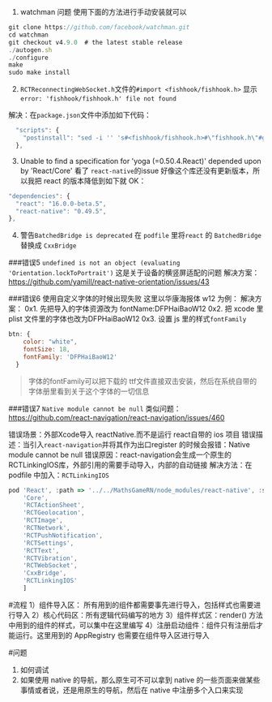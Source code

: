 1. watchman 问题
使用下面的方法进行手动安装就可以
```js
git clone https://github.com/facebook/watchman.git  
cd watchman  
git checkout v4.9.0  # the latest stable release  
./autogen.sh  
./configure  
make  
sudo make install  
```
2. `RCTReconnectingWebSocket.h`文件的`#import <fishhook/fishhook.h>` 显示`error: 'fishhook/fishhook.h' file not found`

解决：在`package.json`文件中添加如下代码：
```js
  "scripts": {
    "postinstall": "sed -i '' 's#<fishhook/fishhook.h>#\"fishhook.h\"#g' ./node_modules/react-native/Libraries/WebSocket/RCTReconnectingWebSocket.m"
  },
```

3. Unable to find a specification for 'yoga (=0.50.4.React)' depended upon by 'React/Core'
  看了 `react-native`的issue 好像这个库还没有更新版本，所以我把 react 的版本降低到如下就 OK：
  ```js
  "dependencies": {
    "react": "16.0.0-beta.5",
    "react-native": "0.49.5",
  },
```

4. 警告`BatchedBridge is deprecated`
在 `podfile` 里将`react` 的 `BatchedBridge` 替换成 `CxxBridge`



###错误5 `undefined is not an object (evaluating 'Orientation.lockToPortrait')`
这是关于设备的横竖屏适配的问题
解决方案：https://github.com/yamill/react-native-orientation/issues/43

###错误6 使用自定义字体的时候出现失败
这里以华康海报体 w12 为例：
解决方案：
0x1. 先把导入的字体资源改为 fontName:DFPHaiBaoW12
0x2. 把 xcode 里 plist 文件里的字体也改为DFPHaiBaoW12
0x3. 设置 js 里的样式`fontFamily`
```js
btn: {
    color: "white",
    fontSize: 18,
    fontFamily: 'DFPHaiBaoW12'
  }
```
> 字体的fontFamily可以把下载的 ttf文件直接双击安装，然后在系统自带的字体册里看到关于这个字体的一切信息


###错误7 `Native module cannot be null`
类似问题：https://github.com/react-navigation/react-navigation/issues/460

错误场景：外部Xcode导入 reactNative.而不是运行 react自带的 ios 项目
错误描述：当引入`react-navigation`并将其作为出口register 的时候会报错：Native module cannot be null
错误原因：react-navigation会生成一个原生的RCTLinkingIOS库，外部引用的需要手动导入，内部的自动链接
解决方法：在 podfile 中加入：`RCTLinkingIOS`
```js
pod 'React', :path => '../../MathsGameRN/node_modules/react-native', :subspecs => [
    'Core',
    'RCTActionSheet',
    'RCTGeolocation',
    'RCTImage',
    'RCTNetwork',
    'RCTPushNotification',
    'RCTSettings',
    'RCTText',
    'RCTVibration',
    'RCTWebSocket',
    'CxxBridge',
    'RCTLinkingIOS'
    ]
```





#流程
1）组件导入区： 所有用到的组件都需要事先进行导入，包括样式也需要进行导入
2）核心代码区：所有逻辑代码编写的地方
3）组件样式区：render() 方法中用到的组件的样式，可以集中在这里编写
4）注册启动组件：组件只有注册后才能运行。这里用到的 AppRegistry 也需要在组件导入区进行导入


#问题

1. 如何调试
2. 如果使用 native 的导航，那么原生可不可以拿到 native 的一些页面来做某些事情或者说，还是用原生的导航，然后在 native 中注册多个入口来实现